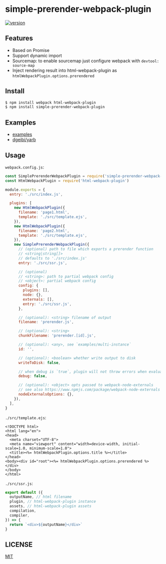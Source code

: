 # simple-prerender-webpack-plugin

[![version][version-badge]][package]

## Features

* Based on Promise
* Support dynamic import
* Sourcemap: to enable sourcemap just configure webpack with `devtool: source-map`
* Inject rendering result into html-webpack-plugin as `htmlWebpackPlugin.options.prerendered`

## Install

```sh
$ npm install webpack html-webpack-plugin
$ npm install simple-prerender-webpack-plugin
```

## Examples

* [examples](examples)
* [dgeibi/yarb](https://github.com/dgeibi/yarb)

## Usage

`webpack.config.js`:

```js
const SimplePrerenderWebpackPlugin = require('simple-prerender-webpack-plugin')
const HtmlWebpackPlugin = require('html-webpack-plugin')

module.exports = {
  entry: './src/index.js',

  plugins: [
    new HtmlWebpackPlugin({
      filename: 'page1.html',
      template: './src/template.ejs',
    }),
    new HtmlWebpackPlugin({
      filename: 'page2.html',
      template: './src/template.ejs',
    }),
    new SimplePrerenderWebpackPlugin({
      // (optional) path to file which exports a prerender function
      // <string|string[]>
      // defaults to './src/index.js'
      entry: './src/ssr.js',

      // (optional)
      // <string>: path to partial webpack config
      // <object>: partial webpack config
      config: {
        plugins: [],
        node: {},
        externals: [],
        entry: './src/ssr.js',
      },

      // (optional): <string> filename of output
      filename: 'prerender.js',

      // (optional): <string>
      chunkFilename: 'prerender.[id].js',

      // (optional): <any>, see `examples/multi-instance`
      id: '',

      // (optional): <boolean> whether write output to disk
      writeToDisk: false,

      // when debug is `true`, plugin will not throw errors when evaluating.
      debug: false,

      // (optional): <object> opts passed to webpack-node-externals
      // see also https://www.npmjs.com/package/webpack-node-externals
      nodeExternalsOptions: {},
    }),
  ],
}
```

`./src/template.ejs`:

```ejs
<!DOCTYPE html>
<html lang="en">
<head>
  <meta charset="UTF-8">
  <meta name="viewport" content="width=device-width, initial-scale=1.0, minimum-scale=1.0">
  <title><%= htmlWebpackPlugin.options.title %></title>
</head>
<body><div id="root"><%= htmlWebpackPlugin.options.prerendered %></div>
</body>
</html>
```

`./src/ssr.js`:

```js
export default ({
  outputName, // html filename
  plugin, // html-webpack-plugin instance
  assets, // html-webpack-plugin assets
  compilation,
  compiler,
}) => {
  return `<div>${outputName}</div>`
}
```

## LICENSE

[MIT](LICENSE)

[version-badge]: https://img.shields.io/npm/v/simple-prerender-webpack-plugin.svg
[package]: https://www.npmjs.com/package/simple-prerender-webpack-plugin
